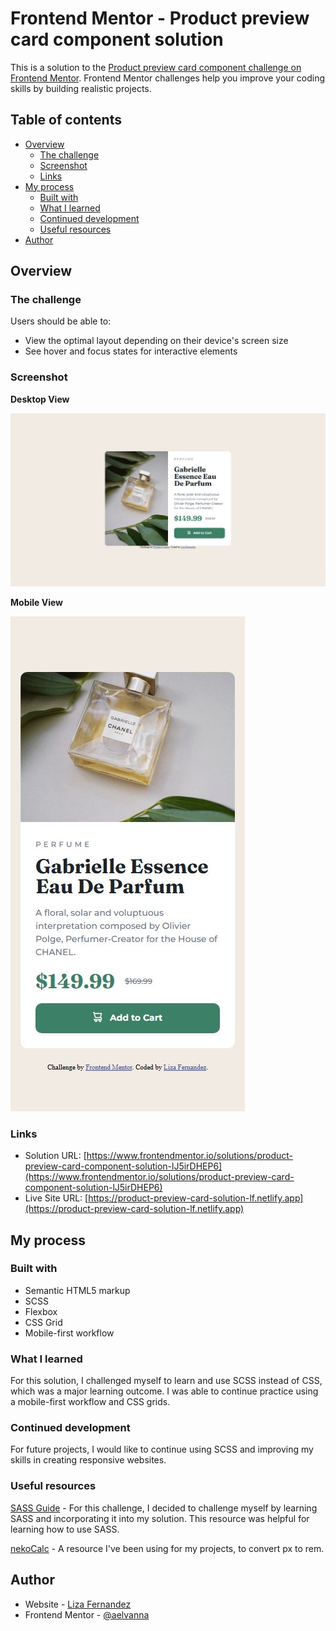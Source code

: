 # Frontend Mentor - Product preview card component solution

This is a solution to the [Product preview card component challenge on Frontend Mentor](https://www.frontendmentor.io/challenges/product-preview-card-component-GO7UmttRfa). Frontend Mentor challenges help you improve your coding skills by building realistic projects.

## Table of contents

- [Overview](#overview)
  - [The challenge](#the-challenge)
  - [Screenshot](#screenshot)
  - [Links](#links)
- [My process](#my-process)
  - [Built with](#built-with)
  - [What I learned](#what-i-learned)
  - [Continued development](#continued-development)
  - [Useful resources](#useful-resources)
- [Author](#author)

## Overview

### The challenge

Users should be able to:

- View the optimal layout depending on their device's screen size
- See hover and focus states for interactive elements

### Screenshot

**Desktop View**

![Desktop Preview Screenshot](./desktop-preview.jpg)

**Mobile View**

![Mobile Preview Screenshot](./mobile-preview.jpg)

### Links

- Solution URL: [https://www.frontendmentor.io/solutions/product-preview-card-component-solution-lJ5irDHEP6](https://www.frontendmentor.io/solutions/product-preview-card-component-solution-lJ5irDHEP6)
- Live Site URL: [https://product-preview-card-solution-lf.netlify.app](https://product-preview-card-solution-lf.netlify.app)

## My process

### Built with

- Semantic HTML5 markup
- SCSS
- Flexbox
- CSS Grid
- Mobile-first workflow

### What I learned

For this solution, I challenged myself to learn and use SCSS instead of CSS, which was a major learning outcome. I was able to continue practice using a mobile-first workflow and CSS grids.

### Continued development

For future projects, I would like to continue using SCSS and improving my skills in creating responsive websites.

### Useful resources

[SASS Guide](https://sass-lang.com/guide/) - For this challenge, I decided to challenge myself by learning SASS and incorporating it into my solution. This resource was helpful for learning how to use SASS.

[nekoCalc](https://nekocalc.com/px-to-rem-converter) - A resource I've been using for my projects, to convert px to rem.

## Author

- Website - [Liza Fernandez](https://lizafernandez.dev)
- Frontend Mentor - [@aelvanna](https://www.frontendmentor.io/profile/aelvanna)
